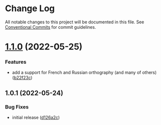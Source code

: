 # Change Log

All notable changes to this project will be documented in this file.
See [Conventional Commits](https://conventionalcommits.org) for commit guidelines.

# [1.1.0](https://github.com/codsen/codsen/compare/string-bionic-split@1.0.1...string-bionic-split@1.1.0) (2022-05-25)

### Features

- add a support for French and Russian orthography (and many of others) ([b22f23c](https://github.com/codsen/codsen/commit/b22f23ce7ee20afed84a400fc5f55a1250e3a5a4))

## 1.0.1 (2022-05-24)

### Bug Fixes

- initial release ([d126a2c](https://github.com/codsen/codsen/commit/d126a2c775763b8688354ce6fb7954062cab7d97))

